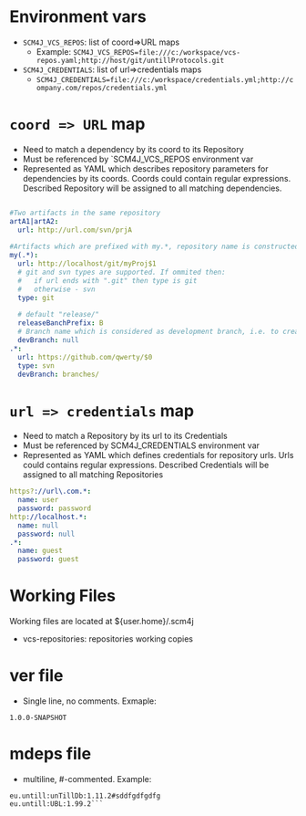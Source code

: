 # Environment vars

- `SCM4J_VCS_REPOS`: list of coord=>URL maps
	- Example: `SCM4J_VCS_REPOS=file:///c:/workspace/vcs-repos.yaml;http://host/git/untillProtocols.git`
- `SCM4J_CREDENTIALS`: list of url=>credentials maps
	- `SCM4J_CREDENTIALS=file:///c:/workspace/credentials.yml;http://company.com/repos/credentials.yml` 
	
# `coord => URL` map
- Need to match a dependency by its coord to its Repository
- Must be referenced by `SCM4J_VCS_REPOS environment var
- Represented as YAML which describes repository parameters for dependencies by its coords. Coords could contain regular expressions. Described Repository will be assigned to all matching dependencies.
```yaml

#Two artifacts in the same repository
artA1|artA2:
  url: http://url.com/svn/prjA
  
#Artifacts which are prefixed with my.*, repository name is constructed with no prefix using regexps
my(.*):
  url: http://localhost/git/myProj$1
  # git and svn types are supported. If ommited then:
  #   if url ends with ".git" then type is git
  #   otherwise - svn
  type: git
  
  # default "release/"
  releaseBanchPrefix: B
  # Branch name which is considered as development branch, i.e. to create release branches from. Null means "master" branch for Git, "trunk/" branch for SVN. Default is null.
  devBranch: null
.*:
  url: https://github.com/qwerty/$0
  type: svn
  devBranch: branches/
```

# `url => credentials` map
- Need to match a Repository by its url to its Credentials
- Must be referenced by SCM4J_CREDENTIALS environment var
- Represented as YAML which defines credentials for repository urls. Urls could contains regular expressions. Described Credentials will be assigned to all matching Repositories 
```yaml
https?://url\.com.*:
  name: user
  password: password
http://localhost.*:
  name: null
  password: null
.*:
  name: guest
  password: guest
```

# Working Files

Working files are located at ${user.home}/.scm4j

- vcs-repositories: repositories working copies

# ver file
- Single line, no comments. Exmaple:
```
1.0.0-SNAPSHOT
```

# mdeps file
- multiline, #-commented. Example:
```
eu.untill:unTillDb:1.11.2#sddfgdfgdfg
eu.untill:UBL:1.99.2```
